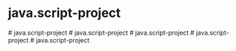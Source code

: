 # java.script-project
#   j a v a . s c r i p t - p r o j e c t  
 # java.script-project
#   j a v a . s c r i p t - p r o j e c t  
 #   j a v a . s c r i p t - p r o j e c t  
 #   j a v a . s c r i p t - p r o j e c t  
 